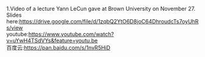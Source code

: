 1.Video of a lecture Yann LeCun gave at Brown University on November 27.<br>
Slides here:https://drive.google.com/file/d/1zqbQ2YtO6D8joC64DhroudcTs7oyUhRs/view <br>
youtube:https://www.youtube.com/watch?v=uYwH4TSdVYs&feature=youtu.be<br>
百度云:https://pan.baidu.com/s/1nvR5HiD <br>

